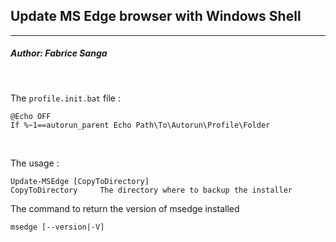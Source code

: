 ## **Update MS Edge browser with Windows Shell**
---
##### Author: Fabrice Sanga
<br/>

The `profile.init.bat` file :
```batfile
@Echo OFF
If %~1==autorun_parent Echo Path\To\Autorun\Profile\Folder
```
<br/>

The usage :
```batfile
Update-MSEdge [CopyToDirectory]
CopyToDirectory     The directory where to backup the installer
```

The command to return the version of msedge installed
```batfile
msedge [--version|-V]
```